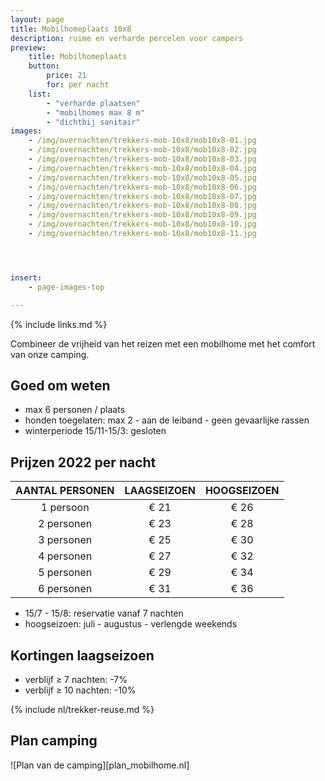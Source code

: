 ```yaml
---
layout: page
title: Mobilhomeplaats 10x8
description: ruime en verharde percelen voor campers
preview:
    title: Mobilhomeplaats
    button:
        price: 21
        for: per nacht
    list:
        - "verharde plaatsen"
        - "mobilhomes max 8 m"
        - "dichtbij sanitair"
images:
    - /img/overnachten/trekkers-mob-10x8/mob10x8-01.jpg
    - /img/overnachten/trekkers-mob-10x8/mob10x8-02.jpg
    - /img/overnachten/trekkers-mob-10x8/mob10x8-03.jpg
    - /img/overnachten/trekkers-mob-10x8/mob10x8-04.jpg
    - /img/overnachten/trekkers-mob-10x8/mob10x8-05.jpg
    - /img/overnachten/trekkers-mob-10x8/mob10x8-06.jpg
    - /img/overnachten/trekkers-mob-10x8/mob10x8-07.jpg
    - /img/overnachten/trekkers-mob-10x8/mob10x8-08.jpg
    - /img/overnachten/trekkers-mob-10x8/mob10x8-09.jpg
    - /img/overnachten/trekkers-mob-10x8/mob10x8-10.jpg
    - /img/overnachten/trekkers-mob-10x8/mob10x8-11.jpg




insert:
    - page-images-top

---
```

{% include links.md %}

Combineer de vrijheid van het reizen met een mobilhome met het comfort van onze camping.

## Goed om weten

- max 6 personen / plaats
- honden toegelaten: max 2 - aan de leiband - geen gevaarlijke rassen
- winterperiode 15/11-15/3: gesloten

## Prijzen 2022 per nacht

AANTAL PERSONEN | LAAGSEIZOEN | HOOGSEIZOEN      
:-------------:|:-----------:|:-----------:|
1 persoon      |€ 21         |€ 26    
2 personen     |€ 23         |€ 28          
3 personen     |€ 25         |€ 30
4 personen     |€ 27         |€ 32    
5 personen     |€ 29         |€ 34
6 personen     |€ 31         |€ 36

* 15/7 - 15/8: reservatie vanaf 7 nachten
* hoogseizoen: juli - augustus - verlengde weekends

## Kortingen laagseizoen

- verblijf ≥ 7 nachten: -7%
- verblijf ≥ 10 nachten: -10%

{% include nl/trekker-reuse.md %}




## Plan camping

![Plan van de camping][plan_mobilhome.nl]
